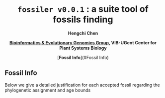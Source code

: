 <div align="center">

# `fossiler v0.0.1` : a suite tool of fossils finding
**Hengchi Chen**

[**Bioinformatics & Evolutionary Genomics Group**](https://www.vandepeerlab.org/people/heche)**, VIB-UGent Center for Plant Systems Biology**

[**Fossil Info**](#Fossil Info)
</div>

## Fossil Info
Below we give a detailed justification for each accepted fossil regarding the phylogenetic assignment and age bounds

